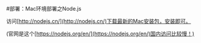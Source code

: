 #部署：Mac环境部署之Node.js

访问[http://nodejs.cn/](http://nodejs.cn/)下载最新的Mac安装包，安装即可。

(官网是这个[https://nodejs.org/en/](https://nodejs.org/en/)国内访问比较慢！)
